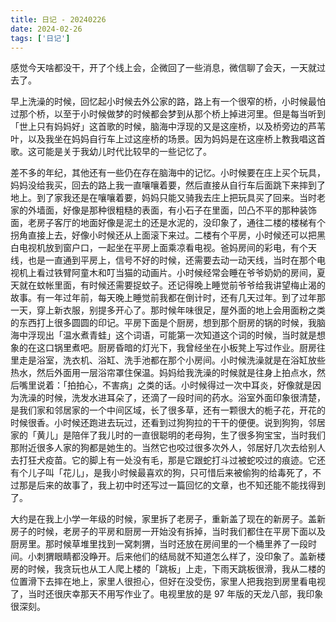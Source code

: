 ```yaml
---
title: 日记 - 20240226
date: 2024-02-26
tags: ['日记']
---
```


感觉今天啥都没干，开了个线上会，企微回了一些消息，微信聊了会天，一天就过去了。

早上洗澡的时候，回忆起小时候去外公家的路，路上有一个很窄的桥，小时候最怕过那个桥，以至于小时候做梦的时候都会梦到从那个桥上掉进河里。但是每当听到「世上只有妈妈好」这首歌的时候，脑海中浮现的又是这座桥，以及桥旁边的芦苇叶，以及我坐在妈妈自行车上过这座桥的场景。因为妈妈是在这座桥上教我唱这首歌。这可能是关于我幼儿时代比较早的一些记忆了。

差不多的年纪，其他还有一些仍在存在脑海中的记忆。小时候要在庄上买个玩具，妈妈没给我买，回去的路上我一直嚷嚷着要，然后直接从自行车后面跳下来摔到了地上。到了家我还是在嚷嚷着要，妈妈只能又骑我去庄上把玩具买了回来。当时老家的外墙面，好像是那种很粗糙的表面，有小石子在里面，凹凸不平的那种装饰面，老房子客厅的地面好像是泥土的还是水泥的，没印象了，通往二楼的楼梯有个拐角直接上去，好像小时候还从上面滚下来过。二楼有个平房，小时候还可以把黑白电视机放到窗户口，一起坐在平房上面乘凉看电视。爸妈房间的彩电，有个天线，也是一直通到平房上，信号不好的时候，还需要去动一动天线，当时在那个电视机上看过铁臂阿童木和叮当猫的动画片。小时候经常会睡在爷爷奶奶的房间，夏天就在蚊帐里面，有时候还需要捉蚊子。还记得晚上睡觉前爷爷给我讲望梅止渴的故事。有一年过年前，每天晚上睡觉前我都在倒计时，还有几天过年。到了过年那一天，穿上新衣服，别提多开心了。那时候年味很足，屋外面的地上会用面粉之类的东西打上很多圆圆的印记。平房下面是个厨房，想到那个厨房的锅的时候，我脑海中浮现出「温水煮青蛙」这个词语，可能第一次知道这个词的时候，当时就是想象的在这口锅里煮吧。厨房昏暗的灯光下，我曾经坐在小板凳上写过作业。厨房往里走是浴室，洗衣机、浴缸、洗手池都在那个小房间。小时候洗澡就是在浴缸放些热水，然后外面用一层浴帘罩住保温。妈妈给我洗澡的时候就是往身上拍点水，然后嘴里说着：「拍拍心，不害病」之类的话。小时候得过一次中耳炎，好像就是因为洗澡的时候，洗发水进耳朵了，还滴了一段时间的药水。浴室外面印象很清楚，是我们家和邻居家的一个中间区域，长了很多草，还有一颗很大的栀子花，开花的时候很香。小时候还跑进去玩过，还看到过狗狗拉的干干的便便。说到狗狗，邻居家的「黄儿」是陪伴了我儿时的一直很聪明的老母狗，生了很多狗宝宝，当时我们那附近很多人家的狗都是她生的。当然它也咬过很多次外人，邻居好几次去给别人去打狂犬疫苗。它的脚上有一处没有毛，那是它跟蛇打斗过被蛇咬过的痕迹。它还有个儿子叫「花儿」，是我小时候最喜欢的狗，只可惜后来被偷狗的给毒死了，不过那是后来的故事了，我上初中时还写过一篇回忆的文章，也不知还能不能找得到了。

大约是在我上小学一年级的时候，家里拆了老房子，重新盖了现在的新房子。盖新房子的时候，老房子的平房和厨房一开始没有拆掉，当时我们都住在平房下面以及厨房里。那时候草堆里找到一窝刺猬，当时还放在房间里的一个桶里养了一段时间。小刺猬眼睛都没睁开。后来他们的结局就不知道怎么样了，没印象了。盖新楼房的时候，我贪玩也从工人爬上楼的「跳板」上走，下雨天跳板很滑，我从二楼的位置滑下去摔在地上，家里人很担心，但好在没受伤，家里人把我抱到房里看电视了，当时还很庆幸那天不用写作业了。电视里放的是 97 年版的天龙八部，我印象很深刻。

